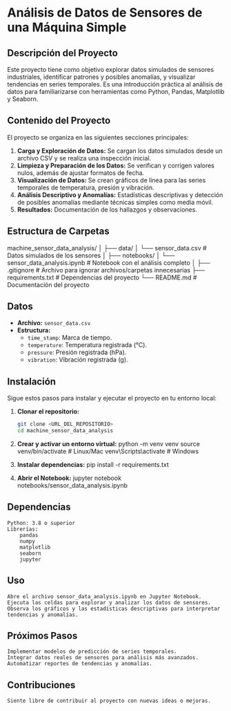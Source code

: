 # Análisis de Datos de Sensores de una Máquina Simple

## Descripción del Proyecto
Este proyecto tiene como objetivo explorar datos simulados de sensores industriales, identificar patrones y posibles anomalías, y visualizar tendencias en series temporales. Es una introducción práctica al análisis de datos para familiarizarse con herramientas como Python, Pandas, Matplotlib y Seaborn.

## Contenido del Proyecto
El proyecto se organiza en las siguientes secciones principales:

1. **Carga y Exploración de Datos:** Se cargan los datos simulados desde un archivo CSV y se realiza una inspección inicial.
2. **Limpieza y Preparación de los Datos:** Se verifican y corrigen valores nulos, además de ajustar formatos de fecha.
3. **Visualización de Datos:** Se crean gráficos de línea para las series temporales de temperatura, presión y vibración.
4. **Análisis Descriptivo y Anomalías:** Estadísticas descriptivas y detección de posibles anomalías mediante técnicas simples como media móvil.
5. **Resultados:** Documentación de los hallazgos y observaciones.

## Estructura de Carpetas
machine_sensor_data_analysis/ 
│ ├── data/ 
│ └── sensor_data.csv # Datos simulados de los sensores 
│ ├── notebooks/ 
│ └── sensor_data_analysis.ipynb # Notebook con el análisis completo 
│ ├── .gitignore # Archivo para ignorar archivos/carpetas innecesarias 
├── requirements.txt # Dependencias del proyecto 
└── README.md # Documentación del proyecto


## Datos
- **Archivo:** `sensor_data.csv`
- **Estructura:**
  - `time_stamp`: Marca de tiempo.
  - `temperature`: Temperatura registrada (°C).
  - `pressure`: Presión registrada (hPa).
  - `vibration`: Vibración registrada (g).

## Instalación
Sigue estos pasos para instalar y ejecutar el proyecto en tu entorno local:

1. **Clonar el repositorio:**
   ```bash
   git clone <URL_DEL_REPOSITORIO>
   cd machine_sensor_data_analysis
2. **Crear y activar un entorno virtual:**
    python -m venv venv
    source venv/bin/activate  # Linux/Mac
    venv\Scripts\activate     # Windows

3. **Instalar dependencias:**
    pip install -r requirements.txt

4. **Abrir el Notebook:**
    jupyter notebook notebooks/sensor_data_analysis.ipynb

## Dependencias
    Python: 3.8 o superior
    Librerías:
        pandas
        numpy
        matplotlib
        seaborn
        jupyter

## Uso
    Abre el archivo sensor_data_analysis.ipynb en Jupyter Notebook.
    Ejecuta las celdas para explorar y analizar los datos de sensores.
    Observa los gráficos y las estadísticas descriptivas para interpretar tendencias y anomalías.

## Próximos Pasos
    Implementar modelos de predicción de series temporales.
    Integrar datos reales de sensores para análisis más avanzados.
    Automatizar reportes de tendencias y anomalías.

## Contribuciones
    Siente libre de contribuir al proyecto con nuevas ideas o mejoras.